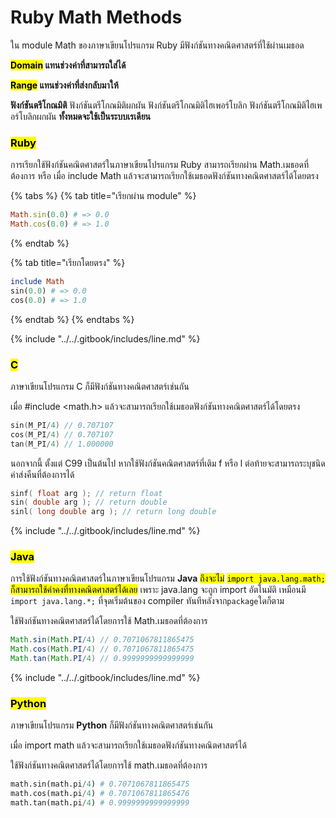 # Ruby Math Methods
ใน module Math ของภาษาเขียนโปรแกรม Ruby มีฟังก์ชันทางคณิตศาสตร์ที่ใช้ผ่านเมธอด

<mark style="color:$success;">**Domain**</mark>**&#x20;แทนช่วงค่าที่สามารถใส่ได้**

<mark style="color:$warning;">**Range**</mark>**&#x20;แทนช่วงค่าที่ส่งกลับมาให้**

**ฟังก์ชันตรีโกณมิติ** ฟังก์ชันตรีโกณมิติผกผัน ฟังก์ชันตรีโกณมิติไฮเพอร์โบลิก ฟังก์ชันตรีโกณมิติไฮเพอร์โบลิกผกผัน **ทั้งหมดจะใช้เป็นระบบเรเดียน**

### <mark style="color:$danger;">Ruby</mark>

การเรียกใช้ฟังก์ชันคณิตศาสตร์ในภาษาเขียนโปรแกรม Ruby สามารถเรียกผ่าน Math.เมธอดที่ต้องการ หรือ เมื่อ include Math แล้วจะสามารถเรียกใช้เมธอดฟังก์ชันทางคณิตศาสตร์ได้โดยตรง

{% tabs %}
{% tab title="เรียกผ่าน module" %}
```ruby
Math.sin(0.0) # => 0.0
Math.cos(0.0) # => 1.0
```
{% endtab %}

{% tab title="เรียกโดยตรง" %}
```ruby
include Math
sin(0.0) # => 0.0
cos(0.0) # => 1.0
```
{% endtab %}
{% endtabs %}

{% include "../../.gitbook/includes/line.md" %}

### <mark style="color:$danger;">C</mark>

ภาษาเขียนโปรแกรม C ก็มีฟังก์ชันทางคณิตศาสตร์เช่นกัน

เมื่อ #include \<math.h> แล้วจะสามารถเรียกใช้เมธอดฟังก์ชันทางคณิตศาสตร์ได้โดยตรง

```c
sin(M_PI/4) // 0.707107
cos(M_PI/4) // 0.707107
tan(M_PI/4) // 1.000000
```

นอกจากนี้ ตั้งแต่ C99 เป็นต้นไป หากใช้ฟังก์ชันคณิตศาสตร์ที่เติม f หรือ l ต่อท้ายจะสามารถระบุชนิดค่าส่งคืนที่ต้องการได้

```c
sinf( float arg ); // return float
sin( double arg ); // return double
sinl( long double arg ); // return long double
```

{% include "../../.gitbook/includes/line.md" %}

### <mark style="color:$danger;">Java</mark>

การใช้ฟังก์ชันทางคณิตศาสตร์ในภาษาเขียนโปรแกรม **Java** <mark style="color:$info;">ถึงจะไม่</mark> <mark style="color:$info;"></mark><mark style="color:$info;">`import java.lang.math;`</mark> <mark style="color:$info;"></mark><mark style="color:$info;">ก็สามารถใช้ค่าคงที่ทางคณิตศาสตร์ได้เลย</mark> เพราะ java.lang จะถูก import อัตโนมัติ เหมือนมี `import java.lang.*;` ที่จุดเริ่มต้นของ compiler ทันทีหลังจาก`package`ใดก็ตาม

ใช้ฟังก์ชันทางคณิตศาสตร์ได้โดยการใช้ Math.เมธอดที่ต้องการ

```java
Math.sin(Math.PI/4) // 0.7071067811865475
Math.cos(Math.PI/4) // 0.7071067811865475
Math.tan(Math.PI/4) // 0.9999999999999999 
```

{% include "../../.gitbook/includes/line.md" %}

### <mark style="color:$danger;">Python</mark>

ภาษาเขียนโปรแกรม **Python** ก็มีฟังก์ชันทางคณิตศาสตร์เช่นกัน

เมื่อ import math แล้วจะสามารถเรียกใช้เมธอดฟังก์ชันทางคณิตศาสตร์ได้

ใช้ฟังก์ชันทางคณิตศาสตร์ได้โดยการใช้ math.เมธอดที่ต้องการ

```python
math.sin(math.pi/4) # 0.7071067811865475
math.cos(math.pi/4) # 0.7071067811865476
math.tan(math.pi/4) # 0.9999999999999999 
```
